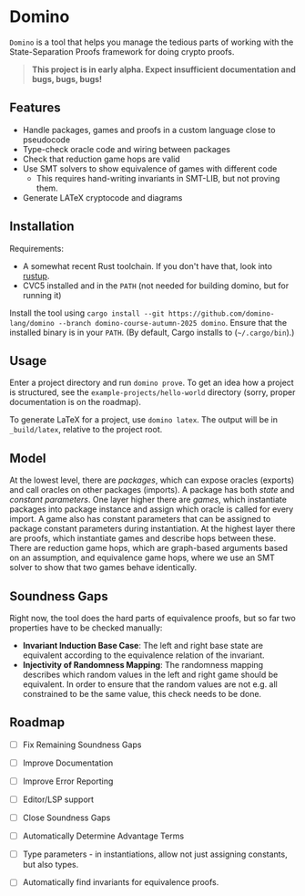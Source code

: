 # Domino

`Domino` is a tool that helps you manage the tedious parts of working with the State-Separation Proofs framework for doing crypto proofs.

> **This project is in early alpha. Expect insufficient documentation and  bugs, bugs, bugs!**

## Features

- Handle packages, games and proofs in a custom language close to pseudocode
- Type-check oracle code and wiring between packages
- Check that reduction game hops are valid
- Use SMT solvers to show equivalence of games with different code
  - This requires hand-writing invariants in SMT-LIB, but not proving them.
- Generate LATeX cryptocode and diagrams

## Installation

Requirements:

- A somewhat recent Rust toolchain. If you don't have that, look into [rustup].
- CVC5 installed and in the `PATH` (not needed for building domino, but for running it)

Install the tool using `cargo install --git https://github.com/domino-lang/domino --branch domino-course-autumn-2025 domino`. 
Ensure that the installed binary is in your `PATH`. (By default, Cargo installs to (`~/.cargo/bin`).)

## Usage

Enter a project directory and run `domino prove`.
To get an idea how a project is structured, see the `example-projects/hello-world` directory (sorry, proper documentation is on the roadmap).

To generate LaTeX for a project, use `domino latex`. The output will be in `_build/latex`, relative to the project root.

## Model

At the lowest level, there are _packages_, which can expose oracles (exports) and call oracles on other packages (imports). A package has both _state_ and _constant parameters_. One layer higher there are _games_, which instantiate packages into package instance and assign which oracle is called for every import. A game also has constant parameters that can be assigned to package constant parameters during instantiation. At the highest layer there are proofs, which instantiate games and describe hops between these. There are reduction game hops, which are graph-based arguments based on an assumption, and equivalence game hops, where we use an SMT solver to show that two games behave identically.

## Soundness Gaps

Right now, the tool does the hard parts of equivalence proofs, but so far two properties have to be checked manually:

- **Invariant Induction Base Case**: The left and right base state are equivalent according to the equivalence relation of the invariant.
- **Injectivity of Randomness Mapping**: The randomness mapping describes which random values in the left and right game should be equivalent. In order to ensure that the random values are not e.g. all constrained to be the same value, this check needs to be done.

## Roadmap

- [ ] Fix Remaining Soundness Gaps
- [ ] Improve Documentation
- [ ] Improve Error Reporting
- [ ] Editor/LSP support
- [ ] Close Soundness Gaps
- [ ] Automatically Determine Advantage Terms
- [ ] Type parameters - in instantiations, allow not just assigning constants, but also types.
- [ ] Automatically find invariants for equivalence proofs.


[rustup]: https://rustup.rs/
